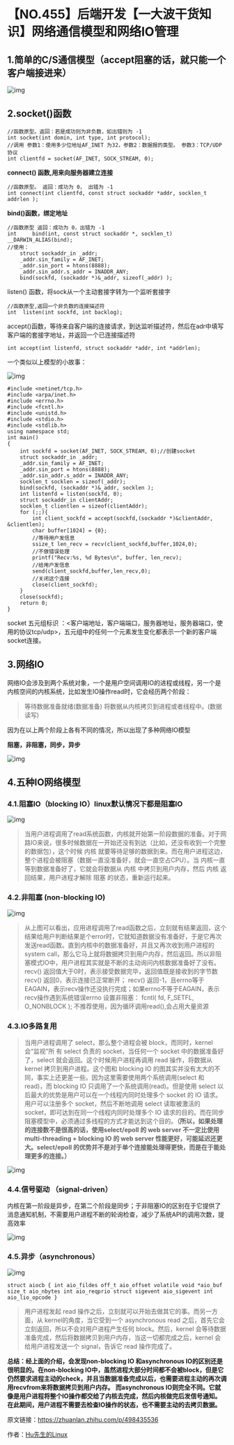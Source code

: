 # 【NO.455】后端开发【一大波干货知识】网络通信模型和网络IO管理

## 1.简单的C/S通信模型（accept阻塞的话，就只能一个客户端接进来）

![img](https://linuxcpp.0voice.com/zb_users/upload/2022/12/15/20221215172810_93612.jpg)

## 2.socket()函数

```
//函数原型。返回：若是成功则为非负数，如出错则为 -1
int socket(int domin, int type, int protocol);
//调用 参数1：使用多少位地址AF_INET 为32，参数2：数据报的类型。 参数3：TCP/UDP 协议
int clientfd = socket(AF_INET, SOCK_STREAM, 0);
```

**connect() 函数,用来向服务器建立连接**

```
//函数原型。 返回：成功为 0， 出错为 -1
int connect(int clientfd, const struct sockaddr *addr, socklen_t addrlen );
```

**bind()函数，绑定地址**

```
//函数原型 返回：成功为 0，出错为 -1
int     bind(int, const struct sockaddr *, socklen_t) __DARWIN_ALIAS(bind);
//使用：
    struct sockaddr_in _addr;
    _addr.sin_family = AF_INET;
    _addr.sin_port = htons(8888);
    _addr.sin_addr.s_addr = INADDR_ANY;
    bind(sockfd, (sockaddr *)&_addr, sizeof(_addr) );
```

listen() 函数，将sock从一个主动套接字转为一个监听套接字

```
//函数原型,返回一个非负数的连接描述符
int  listen(int sockfd, int backlog);
```

accept()函数，等待来自客户端的连接请求，到达监听描述符，然后在adr中填写客户端的套接字地址，并返回一个已连接描述符

```
int accept(int listenfd, struct sockaddr *addr, int *addrlen);
```

一个类似以上模型的小故事：

![img](https://linuxcpp.0voice.com/zb_users/upload/2022/12/15/20221215172811_81817.jpg)

```
#include <netinet/tcp.h>
#include <arpa/inet.h>
#include <errno.h>
#include <fcntl.h>
#include <unistd.h>
#include <stdio.h>
#include <stdlib.h>
using namespace std;
int main()
{
    int sockfd = socket(AF_INET, SOCK_STREAM, 0);//创建socket
    struct sockaddr_in _addr;
    _addr.sin_family = AF_INET;
    _addr.sin_port = htons(8888);
    _addr.sin_addr.s_addr = INADDR_ANY;
    socklen_t socklen = sizeof(_addr);
    bind(sockfd, (sockaddr *)&_addr, socklen );
    int listenfd = listen(sockfd, 0);
    struct sockaddr_in clientAddr;
    socklen_t clientlen = sizeof(clientAddr); 
    for (;;){
        int client_sockfd = accept(sockfd,(sockaddr *)&clientAddr, &clientlen);
        char buffer[1024] = {0};
        //等待用户发信息
        ssize_t len_recv = recv(client_sockfd,buffer,1024,0);
        //不做错误处理
        printf("Recv:%s, %d Bytes\n", buffer, len_recv);
        //给用户发信息
        send(client_sockfd,buffer,len_recv,0);
        //关闭这个连接
        close(client_sockfd);
    }
    close(sockfd);
    return 0;
}
```

socket 五元组标识 ：<客户端地址，客户端端口，服务器地址，服务器端口，使用的协议tcp/udp>，五元组中的任何一个元素发生变化都表示一个新的客户端socket连接。

## 3.网络IO

网络IO会涉及到两个系统对象，一个是用户空间调用IO的进程或线程，另一个是内核空间的内核系统，比如发生IO操作read时，它会经历两个阶段：

> 等待数据准备就绪(数据准备)
> 将数据从内核拷贝到进程或者线程中。(数据读写)

因为在以上两个阶段上各有不同的情况，所以出现了多种网络IO模型

**阻塞，非阻塞，同步，异步**

![img](https://linuxcpp.0voice.com/zb_users/upload/2022/12/15/20221215172812_52174.jpg)

## 4.五种IO网络模型

### 4.1.阻塞IO（blocking IO）linux默认情况下都是阻塞IO

![img](https://linuxcpp.0voice.com/zb_users/upload/2022/12/15/20221215172812_72821.jpg)

> 当用户进程调用了read系统函数，内核就开始第一阶段数据的准备。对于网路IO来说，很多时候数据在一开始还没有到达（比如，还没有收到一个完整的数据包），这个时候 内核 就要等待足够的数据到来。而在用户进程这边，整个进程会被阻塞（数据一直没准备好，就会一直空占CPU）。当 内核一直等到数据准备好了，它就会将数据从 内核 中拷贝到用户内存，然后 内核 返回结果，用户进程才解除 阻塞 的状态，重新运行起来。

### 4.2.非阻塞 (non-blocking IO)

![img](https://linuxcpp.0voice.com/zb_users/upload/2022/12/15/20221215172813_34094.jpg)

> 从上图可以看出，应用进程调用了read函数之后，立刻就有结果返回，这个结果给用户判断结果是个error时，它就知道数据没有准备好，于是它再次发送read函数。直到内核中的数据准备好，并且又再次收到用户进程的system call，那么它马上就将数据拷贝到用户内存，然后返回。所以非阻塞模式IO中，用户进程其实就是不断的主动询问内核数据准备好了没有。
> recv() 返回值大于0时，表示接受数据完毕，返回值既是接收到的字节数
> recv() 返回0，表示连接已正常断开；
> recv() 返回-1，且errno等于EAGAIN，表示recv操作还没执行完成；如果errno不等于EAGAIN，表示recv操作遇到系统错误errno
> 设置非阻塞： fcntl( fd, F_SETFL, O_NONBLOCK ); 不推荐使用，因为循环调用read(),会占用大量资源

### 4.3.IO多路复用

> 当用户进程调用了 select，那么整个进程会被 block，而同时，kernel 会“监视”所 有 select 负责的 socket，当任何一个 socket 中的数据准备好了，select 就会返回。这个时候用户进程再调用 read 操作，将数据从 kernel 拷贝到用户进程。这个图和 blocking IO 的图其实并没有太大的不同，事实上还更差一些。因为这里需要使用两个系统调用(select 和 read)，而 blocking IO 只调用了一个系统调用(read)。但是使用 select 以后最大的优势是用户可以在一个线程内同时处理多个 socket 的 IO 请求。用户可以注册多个 socket，然后不断地调用 select 读取被激活的 socket，即可达到在同一个线程内同时处理多个 IO 请求的目的。而在同步阻塞模型中，必须通过多线程的方式才能达到这个目的。**（所以，如果处理的连接数不是很高的话，使用select/epoll 的 web server 不一定比使用 multi-threading + blocking IO 的 web server 性能更好，可能延迟还更大。select/epoll 的优势并不是对于单个连接能处理得更快，而是在于能处理更多的连接。）**

![img](https://linuxcpp.0voice.com/zb_users/upload/2022/12/15/20221215172814_16482.jpg)

### 4.4.信号驱动 （signal-driven）

内核在第一阶段是异步，在第二个阶段是同步；于非阻塞IO的区别在于它提供了消息通知机制，不需要用户进程不断的轮询检查，减少了系统API的调用次数，提高效率

![img](https://linuxcpp.0voice.com/zb_users/upload/2022/12/15/20221215172814_56702.jpg)

### 4.5.异步（asynchronous）

![img](https://linuxcpp.0voice.com/zb_users/upload/2022/12/15/20221215172815_87456.jpg)

```
struct aiocb { int aio_fildes off_t aio_offset volatile void *aio_buf size_t aio_nbytes int aio_reqprio struct sigevent aio_sigevent int aio_lio_opcode }
```

> 用户进程发起 read 操作之后，立刻就可以开始去做其它的事。而另一方面，从 kernel的角度，当它受到一个 asynchronous read 之后，首先它会立刻返回，所以不会对用户进程产生任何 block。然后，kernel 会等待数据准备完成，然后将数据拷贝到用户内存，当这一切都完成之后，kernel 会给用户进程发送一个 signal，告诉它 read 操作完成了。

**总结：经上面的介绍，会发现non-blocking IO 和asynchronous IO的区别还是很明显的。在non-blocking IO中，虽然进程大部分时间都不会被block，但是它仍然要求进程主动的check，并且当数据准备完成以后，也需要进程主动的再次调用recvfrom来将数据拷贝到用户内存。**
**而asynchronous IO则完全不同。它就像是用户进程将整个IO操作都交给了内核去完成，然后内核做完后发信号通知。在此期间，用户进程不需要去检查IO操作的状态，也不需要主动的去拷贝数据。**

原文链接：https://zhuanlan.zhihu.com/p/498435536

作者：[Hu先生的Linux](https://www.zhihu.com/people/huhu520-10)